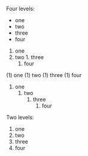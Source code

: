 Four levels:

- one
 - two
  - three
   - four

1.  one
  1.  two
    1.  three
      1.  four

(1)  one
   (1)  two
      (1)  three
         (1)  four

1.  one
    1.  two
        1.  three
            1.  four

Two levels:

1. one
 2. two
  1. three
   2. four

